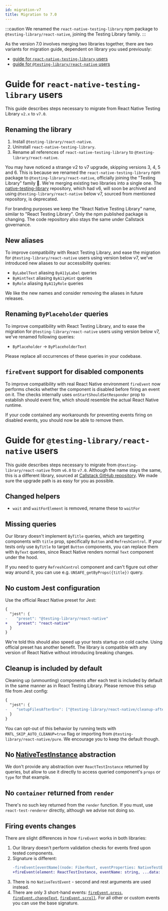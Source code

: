 ```yaml
---
id: migration-v7
title: Migration to 7.0
---
```


:::caution
We renamed the `react-native-testing-library` npm package to `@testing-library/react-native`, joining the Testing Library family.
:::

As the version 7.0 involves merging two libraries together, there are two variants for migration guide, dependent on library you used previously:

- [guide for `react-native-testing-library` users](#guide-for-react-native-testing-library-users)
- [guide for `@testing-library/react-native` users](#guide-for-testing-libraryreact-native-users)

# Guide for `react-native-testing-library` users

This guide describes steps necessary to migrate from React Native Testing Library `v2.x` to `v7.0`.

## Renaming the library

1. Install `@testing-library/react-native`.
1. Uninstall `react-native-testing-library`.
1. Rename all references of `react-native-testing-library` to `@testing-library/react-native`.

You may have noticed a strange v2 to v7 upgrade, skipping versions 3, 4, 5 and 6. This is because we renamed the `react-native-testing-library` npm package to `@testing-library/react-native`, officially joining the "Testing Library" family 🎉. We're merging existing two libraries into a single one. The [native-testing-library](https://github.com/testing-library/native-testing-library) repository, which had v6, will soon be archived and using `@testing-library/react-native` below v7, sourced from mentioned repository, is deprecated.

For branding purposes we keep the "React Native Testing Library" name, similar to "React Testing Library". Only the npm published package is changing. The code repository also stays the same under Callstack governance.

## New aliases

To improve compatibility with React Testing Library, and ease the migration for `@testing-library/react-native` users using version below v7, we've introduced new aliases to our accessibility queries:

- `ByLabelText` aliasing `ByA11yLabel` queries
- `ByHintText` aliasing `ByA11yHint` queries
- `ByRole` aliasing `ByA11yRole` queries

We like the new names and consider removing the aliases in future releases.

## Renaming `ByPlaceholder` queries

To improve compatibility with React Testing Library, and to ease the migration for `@testing-library/react-native` users using version below v7, we've renamed following queries:

- `ByPlaceholder` -> `ByPlaceholderText`

Please replace all occurrences of these queries in your codebase.

## `fireEvent` support for disabled components

To improve compatibility with real React Native environment `fireEvent` now performs checks whether the component is disabled before firing an event on it. The checks internally uses `onStartShouldSetResponder` prop to establish should event fire, which should resemble the actual React Native runtime.

If your code contained any workarounds for preventing events firing on disabled events, you should now be able to remove them.

# Guide for `@testing-library/react-native` users

This guide describes steps necessary to migrate from `@testing-library/react-native` from `v6.0` to `v7.0`. Although the name stays the same, this is a different library, sourced at [Callstack GitHub repository](https://github.com/callstack/react-native-testing-library). We made sure the upgrade path is as easy for you as possible.

## Changed helpers

- `wait` and `waitForElement` is removed, rename these to `waitFor`

## Missing queries

Our library doesn't implement `ByTitle` queries, which are targetting components with `title` prop, specifically `Button` and `RefreshControl`. If your tests only use `ByTitle` to target `Button` components, you can replace them with `ByText` queries, since React Native renders normal `Text` component under the hood.

If you need to query `RefreshControl` component and can't figure out other way around it, you can use e.g. `UNSAFE_getByProps({title})` query.

## No custom Jest configuration

Use the official React Native preset for Jest:

```diff
{
  "jest": {
-    "preset": "@testing-library/react-native"
+    "preset": "react-native"
  }
}
```

We're told this should also speed up your tests startup on cold cache. Using official preset has another benefit. The library is compatible with any version of React Native without introducing breaking changes.

## Cleanup is included by default

Cleaning up (unmounting) components after each test is included by default in the same manner as in React Testing Library. Please remove this setup file from Jest config:

```diff
{
  "jest": {
-    "setupFilesAfterEnv": ["@testing-library/react-native/cleanup-after-each"]
  }
}
```

You can opt-out of this behavior by running tests with `RNTL_SKIP_AUTO_CLEANUP=true` flag or importing from `@testing-library/react-native/pure`. We encourage you to keep the default though.

## No [NativeTestInstance](https://www.native-testing-library.com/docs/api-test-instance) abstraction

We don't provide any abstraction over `ReactTestInstance` returned by queries, but allow to use it directly to access queried component's `props` or `type` for that example.

## No `container` returned from `render`

There's no such key returned from the `render` function. If you must, use `react-test-renderer` directly, although we advise not doing so.

## Firing events changes

There are slight differences in how `fireEvent` works in both libraries:

1. Our library doesn't perform validation checks for events fired upon tested components.
1. Signature is different:
   ```diff
   -fireEvent[eventName](node: FiberRoot, eventProperties: NativeTestEvent)
   +fireEvent(element: ReactTestInstance, eventName: string, ...data: Array<any>)
   ```
1. There is no `NativeTestEvent` - second and rest arguments are used instead.
1. There are only 3 short-hand events: [`fireEvent.press`](`/docs/api/#fireeventpress-element-reacttestinstance--void`), [`fireEvent.changeText`](https://callstack.github.io/react-native-testing-library/docs/api/#fireeventchangetext-element-reacttestinstance-data-arrayany--void), [`fireEvent.scroll`](https://callstack.github.io/react-native-testing-library/docs/api/#fireeventchangetext-element-reacttestinstance-data-arrayany--void). For all other or custom events you can use the base signature.

